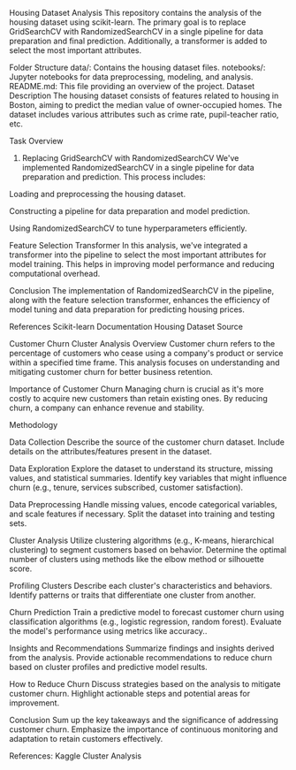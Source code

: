 Housing Dataset Analysis
This repository contains the analysis of the housing dataset using scikit-learn. The primary goal is to replace GridSearchCV with RandomizedSearchCV in a single pipeline for data preparation and final prediction. Additionally, a transformer is added to select the most important attributes.

Folder Structure
data/: Contains the housing dataset files.
notebooks/: Jupyter notebooks for data preprocessing, modeling, and analysis.
README.md: This file providing an overview of the project.
Dataset Description
The housing dataset consists of features related to housing in Boston, aiming to predict the median value of owner-occupied homes. The dataset includes various attributes such as crime rate, pupil-teacher ratio, etc.

Task Overview
1. Replacing GridSearchCV with RandomizedSearchCV
We've implemented RandomizedSearchCV in a single pipeline for data preparation and prediction. This process includes:

Loading and preprocessing the housing dataset.

Constructing a pipeline for data preparation and model prediction.

Using RandomizedSearchCV to tune hyperparameters efficiently.

Feature Selection Transformer In this analysis, we've integrated a transformer into the pipeline to select the most important attributes for model training. This helps in improving model performance and reducing computational overhead.

Conclusion The implementation of RandomizedSearchCV in the pipeline, along with the feature selection transformer, enhances the efficiency of model tuning and data preparation for predicting housing prices.

References Scikit-learn Documentation Housing Dataset Source

Customer Churn Cluster Analysis
Overview Customer churn refers to the percentage of customers who cease using a company's product or service within a specified time frame. This analysis focuses on understanding and mitigating customer churn for better business retention.

Importance of Customer Churn Managing churn is crucial as it's more costly to acquire new customers than retain existing ones. By reducing churn, a company can enhance revenue and stability.

Methodology

Data Collection Describe the source of the customer churn dataset. Include details on the attributes/features present in the dataset.

Data Exploration Explore the dataset to understand its structure, missing values, and statistical summaries. Identify key variables that might influence churn (e.g., tenure, services subscribed, customer satisfaction).

Data Preprocessing Handle missing values, encode categorical variables, and scale features if necessary. Split the dataset into training and testing sets.

Cluster Analysis Utilize clustering algorithms (e.g., K-means, hierarchical clustering) to segment customers based on behavior. Determine the optimal number of clusters using methods like the elbow method or silhouette score.

Profiling Clusters Describe each cluster's characteristics and behaviors. Identify patterns or traits that differentiate one cluster from another.

Churn Prediction Train a predictive model to forecast customer churn using classification algorithms (e.g., logistic regression, random forest). Evaluate the model's performance using metrics like accuracy..

Insights and Recommendations Summarize findings and insights derived from the analysis. Provide actionable recommendations to reduce churn based on cluster profiles and predictive model results.

How to Reduce Churn Discuss strategies based on the analysis to mitigate customer churn. Highlight actionable steps and potential areas for improvement.

Conclusion Sum up the key takeaways and the significance of addressing customer churn. Emphasize the importance of continuous monitoring and adaptation to retain customers effectively.

References: Kaggle Cluster Analysis
